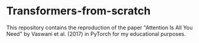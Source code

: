# Transformers-from-scratch
This repository contains the reproduction of the paper "Attention Is All You Need" by Vaswani et al. (2017) in PyTorch for my educational purposes.
